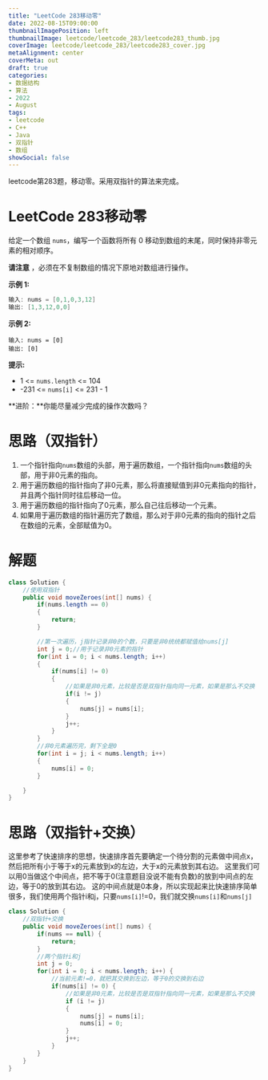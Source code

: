 ```yaml
---
title: "LeetCode 283移动零"
date: 2022-08-15T09:00:00
thumbnailImagePosition: left
thumbnailImage: leetcode/leetcode_283/leetcode283_thumb.jpg
coverImage: leetcode/leetcode_283/leetcode283_cover.jpg
metaAlignment: center
coverMeta: out
draft: true
categories:
- 数据结构
- 算法
- 2022
- August 
tags:
- leetcode
- C++
- Java
- 双指针
- 数组
showSocial: false
---
```


leetcode第283题，移动零。采用双指针的算法来完成。

<!--more-->
# LeetCode 283移动零

给定一个数组 `nums`，编写一个函数将所有 0 移动到数组的末尾，同时保持非零元素的相对顺序。

**请注意** ，必须在不复制数组的情况下原地对数组进行操作。

 

**示例 1:**

```c
输入: nums = [0,1,0,3,12]
输出: [1,3,12,0,0]
```

**示例 2:**

```
输入: nums = [0]
输出: [0]
```



**提示:**

- 1 <= `nums.length` <= 104
- -231 <= `nums[i]` <= 231 - 1

**进阶：**你能尽量减少完成的操作次数吗？



# 思路（双指针）

1. 一个指针指向`nums`数组的头部，用于遍历数组，一个指针指向`nums`数组的头部，用于非0元素的指向。
2. 用于遍历数组的指针指向了非0元素，那么将直接赋值到非0元素指向的指针，并且两个指针同时往后移动一位。
3. 用于遍历数组的指针指向了0元素，那么自己往后移动一个元素。
4. 如果用于遍历数组的指针遍历完了数组，那么对于非0元素的指向的指针之后在数组的元素，全部赋值为0。



# 解题

```java
class Solution {
    //使用双指针
    public void moveZeroes(int[] nums) {
        if(nums.length == 0)
        {
            return;
        }

        //第一次遍历，j指针记录非0的个数，只要是非0统统都赋值给nums[j]
        int j = 0;//用于记录非0元素的指针
        for(int i = 0; i < nums.length; i++)
        {
            if(nums[i] != 0)
            {
                //如果是非0元素，比较是否是双指针指向同一元素，如果是那么不交换
                if(i != j)
                {
                    nums[j] = nums[i];
                }
                j++;
            }
        }
        //非0元素遍历完，剩下全是0
        for(int i = j; i < nums.length; i++)
        {
            nums[i] = 0;
        }

    }
}
```



# 思路（双指针+交换）

这里参考了快速排序的思想，快速排序首先要确定一个待分割的元素做中间点x，然后把所有小于等于x的元素放到x的左边，大于x的元素放到其右边。
这里我们可以用0当做这个中间点，把不等于0(注意题目没说不能有负数)的放到中间点的左边，等于0的放到其右边。
这的中间点就是0本身，所以实现起来比快速排序简单很多，我们使用两个指针i和j，只要`nums[i]`!=0，我们就交换`nums[i]`和`nums[j]`



```java
class Solution {
    //双指针+交换
	public void moveZeroes(int[] nums) {
		if(nums == null) {
			return;
		}
		//两个指针i和j
		int j = 0;
		for(int i = 0; i < nums.length; i++) {
			//当前元素!=0，就把其交换到左边，等于0的交换到右边
			if(nums[i] != 0) {
                //如果是非0元素，比较是否是双指针指向同一元素，如果是那么不交换
                if (i != j)
                {
				    nums[j] = nums[i];
				    nums[i] = 0;
                }
                j++;
			}
		}
	}
}
```


